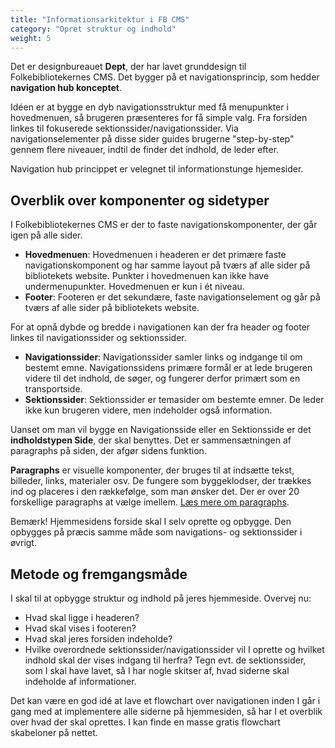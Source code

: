 ```yaml
---
title: "Informationsarkitektur i FB CMS"
category: "Opret struktur og indhold"
weight: 5
---
```

Det er designbureauet **Dept**, der har lavet grunddesign til Folkebibliotekernes CMS. Det bygger på et navigationsprincip, som hedder **navigation hub konceptet**. 

Idéen er at bygge en dyb navigationsstruktur med få menupunkter i hovedmenuen, så brugeren præsenteres for få simple valg. Fra forsiden linkes til fokuserede sektionssider/navigationssider. Via navigationselementer på disse sider guides brugerne "step-by-step" gennem flere niveauer, indtil de finder det indhold, de leder efter. 

Navigation hub princippet er velegnet til informationstunge hjemesider.

## Overblik over komponenter og sidetyper ##
I Folkebibliotekernes CMS er der to faste navigationskomponenter, der går igen på alle sider. 
- **Hovedmenuen**: Hovedmenuen i headeren er det primære faste navigationskomponent og har samme layout på tværs af alle sider på bibliotekets website. Punkter i hovedmenuen kan ikke have undermenupunkter. Hovedmenuen er kun i ét niveau.
- **Footer**: Footeren er det sekundære, faste navigationselement og går på tværs af alle sider på bibliotekets website.

For at opnå dybde og bredde i navigationen kan der fra header og footer linkes til navigationssider og sektionssider.
- **Navigationssider**: Navigationssider samler links og indgange til om bestemt emne. Navigationssidens primære formål er at lede brugeren videre til det indhold, de søger, og fungerer derfor primært som en transportside.
- **Sektionssider**: Sektionssider er temasider om bestemte emner. De leder ikke kun brugeren videre, men indeholder også information.

Uanset om man vil bygge en Navigationsside eller en Sektionsside er det **indholdstypen Side**, der skal benyttes. Det er sammensætningen af paragraphs på siden, der afgør sidens funktion. 

**Paragraphs** er visuelle komponenter, der bruges til at indsætte tekst, billeder, links, materialer osv. De fungere som byggeklodser, der trækkes ind og placeres i den rækkefølge, som  man ønsker det.
Der er over 20 forskellige paragraphs at vælge imellem. [Læs mere om paragraphs](https://www.folkebibliotekernescms.dk/main/indhold/paragraphs-komponenter/).

Bemærk! Hjemmesidens forside skal I selv oprette og opbygge. Den opbygges på præcis samme måde som navigations- og sektionssider i øvrigt.

## Metode og fremgangsmåde ##
I skal til at opbygge struktur og indhold på jeres hjemmeside. Overvej nu:

- Hvad skal ligge i headeren? 
- Hvad skal vises i footeren? 
- Hvad skal jeres forsiden indeholde? 
- Hvilke overordnede sektionssider/navigationssider vil I oprette og hvilket indhold skal der vises indgang til herfra? Tegn evt. de sektionssider, som I skal have lavet, så I har nogle skitser af, hvad siderne skal indeholde af informationer. 

Det kan være en god idé at lave et flowchart over navigationen inden I går i gang med at implementere alle siderne på hjemmesiden, så har I et overblik over hvad der skal oprettes. I kan finde en masse gratis flowchart skabeloner på nettet.  

